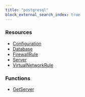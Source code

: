 ```yaml
---
title: "postgresql"
block_external_search_index: true
---
```


<!-- WARNING: this file was generated by Pulumi Docs Generator. -->
<!-- Do not edit by hand unless you're certain you know what you are doing! -->

<style>
  table td p { margin-top: 0; margin-bottom: 0; }
</style>

<h3>Resources</h3>
<ul class="api">
    <li><a href="configuration"><span class="symbol resource"></span>Configuration</a></li>
    <li><a href="database"><span class="symbol resource"></span>Database</a></li>
    <li><a href="firewallrule"><span class="symbol resource"></span>FirewallRule</a></li>
    <li><a href="server"><span class="symbol resource"></span>Server</a></li>
    <li><a href="virtualnetworkrule"><span class="symbol resource"></span>VirtualNetworkRule</a></li>
</ul>

<h3>Functions</h3>
<ul class="api">
    <li><a href="getserver"><span class="symbol datasource"></span>GetServer</a></li>
</ul>

